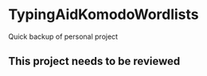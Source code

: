 # TypingAidKomodoWordlists      

Quick backup of personal project    

## This project needs to be reviewed  